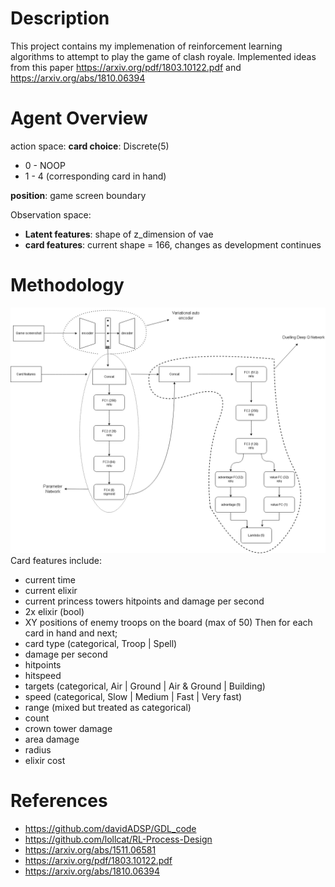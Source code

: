 # Description
This project contains my implemenation of reinforcement learning algorithms to attempt to play the game of clash royale. 
Implemented ideas from this paper https://arxiv.org/pdf/1803.10122.pdf and https://arxiv.org/abs/1810.06394
# Agent Overview
action space: 
**card choice**: Discrete(5) 
 - 0 - NOOP
 - 1 - 4 (corresponding card in hand)
 
**position**: game screen boundary

Observation space:

 - **Latent features**: shape of z_dimension of vae
 - **card features**: current shape = 166, changes as development continues


# Methodology
![model](methodology.png)
Card features include:

 - current time
 - current elixir
 - current princess towers hitpoints and damage per second
 - 2x elixir (bool)
 - XY positions of enemy troops on the board (max of 50)
 Then for each card in hand and next; 
 - card type (categorical, Troop | Spell)
 - damage per second
 - hitpoints
 - hitspeed
 - targets (categorical, Air | Ground | Air & Ground | Building)
 - speed (categorical, Slow | Medium | Fast | Very fast)
 - range (mixed but treated as categorical)
 - count
 - crown tower damage
 - area damage
 - radius
 - elixir cost
# References

 - https://github.com/davidADSP/GDL_code
 - https://github.com/lollcat/RL-Process-Design
 - https://arxiv.org/abs/1511.06581
 - https://arxiv.org/pdf/1803.10122.pdf
 - https://arxiv.org/abs/1810.06394
